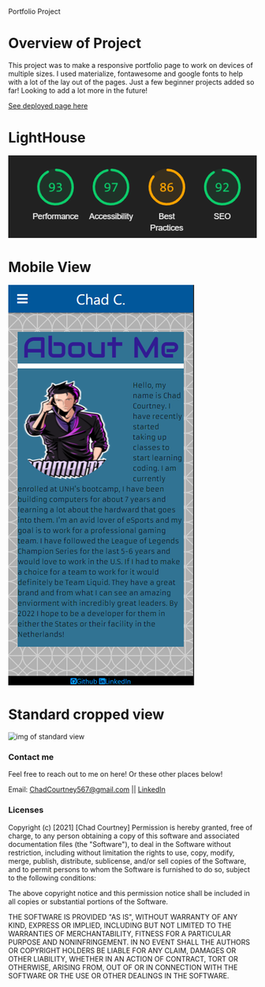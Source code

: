 Portfolio Project

# Overview of Project

This project was to make a responsive portfolio page to work on devices of multiple sizes. I used materialize, fontawesome and google fonts to help with a lot of the lay out of the pages. Just a few beginner projects added so far! Looking to add a lot more in the future!

<a href="https://chadcourtney9.github.io/Responsive-Portfolio/index.html" target="_blank">See deployed page here </a>

# LightHouse

![img of lighthouse performance](https://github.com/chadcourtney9/Responsive-Portfolio/blob/main/assets/images/lighthouse.PNG)

# Mobile View

![img of mobile version](https://github.com/chadcourtney9/Responsive-Portfolio/blob/main/assets/images/mobile%20view.PNG)

# Standard cropped view

![img of standard view]()

### Contact me

Feel free to reach out to me on here! Or these other places below!

Email: ChadCourtney567@gmail.com ||
[LinkedIn](https://www.linkedin.com/in/chad-courtney-7951721ba/)


### Licenses 

Copyright (c) [2021] [Chad Courtney]
Permission is hereby granted, free of charge, to any person obtaining a copy of this software and associated documentation files (the "Software"), to deal in the Software without restriction, including without limitation the rights to use, copy, modify, merge, publish, distribute, sublicense, and/or sell copies of the Software, and to permit persons to whom the Software is furnished to do so, subject to the following conditions:

The above copyright notice and this permission notice shall be included in all copies or substantial portions of the Software.

THE SOFTWARE IS PROVIDED "AS IS", WITHOUT WARRANTY OF ANY KIND, EXPRESS OR IMPLIED, INCLUDING BUT NOT LIMITED TO THE WARRANTIES OF MERCHANTABILITY, FITNESS FOR A PARTICULAR PURPOSE AND NONINFRINGEMENT. IN NO EVENT SHALL THE AUTHORS OR COPYRIGHT HOLDERS BE LIABLE FOR ANY CLAIM, DAMAGES OR OTHER LIABILITY, WHETHER IN AN ACTION OF CONTRACT, TORT OR OTHERWISE, ARISING FROM, OUT OF OR IN CONNECTION WITH THE SOFTWARE OR THE USE OR OTHER DEALINGS IN THE SOFTWARE.